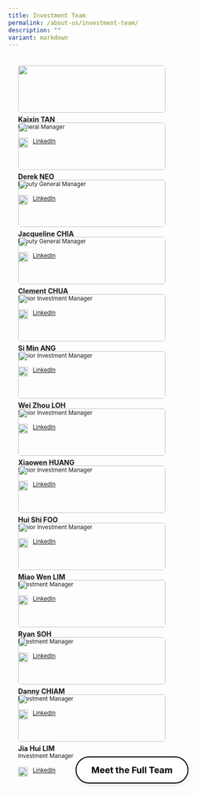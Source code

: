 ```yaml
---
title: Investment Team
permalink: /about-us/investment-team/
description: ""
variant: markdown
---
```

<div style="display: flex; flex-wrap: wrap; padding: 10px">
    <div class="sgds-card col" style="flex: 1 1 47%; margin: 10px; max-width: 300px;">
    <div class="sgds-card-image" style="width: 100%; position: relative;">
        <figure class="sgds-image" style="margin: 0; width: 100%; height: 100%;">
            <img src="/images/Profile Photos/Kaixin_TAN.png" style="width: 100%; height: 100%; object-fit: cover; border-radius: 5px;">
        </figure>
    </div>
    <div style="display: flex; flex-direction: column; align-items: flex-start; gap: 5px; padding: 5px 0;" class="sgds-card-content">
        <div style="width: 100%; margin-left: 0;">
            <p style="margin: 0; text-align: left;"><strong>Kaixin TAN</strong></p>
            <small style="text-align: left;">General Manager</small>
        </div>
        <div style="display: flex; margin-top: 10px;">
            <div><img src="/images/linkedin.png" style="width: 20px; margin-left: 0; display: inline; margin-right: 10px;"></div>
            <a href="https://www.linkedin.com/in/kaixin/" target="_blank"><small>LinkedIn</small></a>
        </div>
    </div>
</div>
<div class="sgds-card col" style="flex: 1 1 47%; margin: 10px; max-width: 300px;">
    <div class="sgds-card-image" style="width: 100%; position: relative;">
        <figure class="sgds-image" style="margin: 0; width: 100%; height: 100%;">
            <img src="/images/Profile Photos/Derek_NEO.png" style="width: 100%; height: 100%; object-fit: cover; border-radius: 5px;">
        </figure>
    </div>
    <div style="display: flex; flex-direction: column; align-items: flex-start; gap: 5px; padding: 5px 0;" class="sgds-card-content">
        <div style="width: 100%; margin-left: 0;">
            <p style="margin: 0; text-align: left;"><strong>Derek NEO</strong></p>
            <small style="text-align: left;">Deputy General Manager</small>
        </div>
        <div style="display: flex; margin-top: 10px;">
            <div><img src="/images/linkedin.png" style="width: 20px; margin-left: 0; display: inline; margin-right: 10px;"></div>
            <a href="https://www.linkedin.com/in/derek-neo-a5183231/" target="_blank"><small>LinkedIn</small></a>
        </div>
    </div>
</div>
<div class="sgds-card col" style="flex: 1 1 47%; margin: 10px; max-width: 300px;">
    <div class="sgds-card-image" style="width: 100%; position: relative;">
        <figure class="sgds-image" style="margin: 0; width: 100%; height: 100%;">
            <img src="/images/Profile Photos/Jacqueline_CHIA.png" style="width: 100%; height: 100%; object-fit: cover; border-radius: 5px;">
        </figure>
    </div>
    <div style="display: flex; flex-direction: column; align-items: flex-start; gap: 5px; padding: 5px 0;" class="sgds-card-content">
        <div style="width: 100%; margin-left: 0;">
            <p style="margin: 0; text-align: left;"><strong>Jacqueline CHIA</strong></p>
            <small style="text-align: left;">Deputy General Manager</small>
        </div>
        <div style="display: flex; margin-top: 10px;">
            <div><img src="/images/linkedin.png" style="width: 20px; margin-left: 0; display: inline; margin-right: 10px;"></div>
            <a href="https://www.linkedin.com/in/jacqueline-chia/" target="_blank"><small>LinkedIn</small></a>
        </div>
    </div>
</div>
<div class="sgds-card col" style="flex: 1 1 47%; margin: 10px; max-width: 300px;">
    <div class="sgds-card-image" style="width: 100%; position: relative;">
        <figure class="sgds-image" style="margin: 0; width: 100%; height: 100%;">
            <img src="/images/Profile Photos/Clement_CHUA.png" style="width: 100%; height: 100%; object-fit: cover; border-radius: 5px;">
        </figure>
    </div>
    <div style="display: flex; flex-direction: column; align-items: flex-start; gap: 5px; padding: 5px 0;" class="sgds-card-content">
        <div style="width: 100%; margin-left: 0;">
            <p style="margin: 0; text-align: left;"><strong>Clement CHUA</strong></p>
            <small style="text-align: left;">Senior Investment Manager</small>
        </div>
        <div style="display: flex; margin-top: 10px;">
            <div><img src="/images/linkedin.png" style="width: 20px; margin-left: 0; display: inline; margin-right: 10px;"></div>
            <a href="https://www.linkedin.com/in/clement-chua-/" target="_blank"><small>LinkedIn</small></a>
        </div>
    </div>
</div>
	<div class="sgds-card col" style="flex: 1 1 47%; margin: 10px; max-width: 300px;">
    <div class="sgds-card-image" style="width: 100%; position: relative;">
        <figure class="sgds-image" style="margin: 0; width: 100%; height: 100%;">
            <img src="/images/Profile Photos/ANG_Si_Min.png" style="width: 100%; height: 100%; object-fit: cover; border-radius: 5px;">
        </figure>
    </div>
    <div style="display: flex; flex-direction: column; align-items: flex-start; gap: 5px; padding: 5px 0;" class="sgds-card-content">
        <div style="width: 100%; margin-left: 0;">
            <p style="margin: 0; text-align: left;"><strong>Si Min ANG</strong></p>
            <small style="text-align: left;">Senior Investment Manager</small>
        </div>
        <div style="display: flex; margin-top: 10px;">
            <div><img src="/images/linkedin.png" style="width: 20px; margin-left: 0; display: inline; margin-right: 10px;"></div>
            <a href="https://www.linkedin.com/in/si-min-ang-14122453/" target="_blank"><small>LinkedIn</small></a>
        </div>
    </div>
</div>
	<div class="sgds-card col" style="flex: 1 1 47%; margin: 10px; max-width: 300px;">
    <div class="sgds-card-image" style="width: 100%; position: relative;">
        <figure class="sgds-image" style="margin: 0; width: 100%; height: 100%;">
            <img src="/images/Profile Photos/LOH_Wei_Zhou.png" style="width: 100%; height: 100%; object-fit: cover; border-radius: 5px;">
        </figure>
    </div>
    <div style="display: flex; flex-direction: column; align-items: flex-start; gap: 5px; padding: 5px 0;" class="sgds-card-content">
        <div style="width: 100%; margin-left: 0;">
            <p style="margin: 0; text-align: left;"><strong>Wei Zhou LOH</strong></p>
            <small style="text-align: left;">Senior Investment Manager</small>
        </div>
        <div style="display: flex; margin-top: 10px;">
            <div><img src="/images/linkedin.png" style="width: 20px; margin-left: 0; display: inline; margin-right: 10px;"></div>
            <a href="https://www.linkedin.com/in/loh-wei-zhou/" target="_blank"><small>LinkedIn</small></a>
        </div>
    </div>
</div>
<div class="sgds-card col" style="flex: 1 1 47%; margin: 10px; max-width: 300px;">
    <div class="sgds-card-image" style="width: 100%; position: relative;">
        <figure class="sgds-image" style="margin: 0; width: 100%; height: 100%;">
            <img src="/images/Profile Photos/Xiaowen_HUANG.png" style="width: 100%; height: 100%; object-fit: cover; border-radius: 5px;">
        </figure>
    </div>
    <div style="display: flex; flex-direction: column; align-items: flex-start; gap: 5px; padding: 5px 0;" class="sgds-card-content">
        <div style="width: 100%; margin-left: 0;">
            <p style="margin: 0; text-align: left;"><strong>Xiaowen HUANG</strong></p>
            <small style="text-align: left;">Senior Investment Manager</small>
        </div>
        <div style="display: flex; margin-top: 10px;">
            <div><img src="/images/linkedin.png" style="width: 20px; margin-left: 0; display: inline; margin-right: 10px;"></div>
            <a href="https://www.linkedin.com/in/xiaowen-huang-03aa5366/" target="_blank"><small>LinkedIn</small></a>
        </div>
    </div>
</div>
<div class="sgds-card col" style="flex: 1 1 47%; margin: 10px; max-width: 300px;">
    <div class="sgds-card-image" style="width: 100%; position: relative;">
        <figure class="sgds-image" style="margin: 0; width: 100%; height: 100%;">
            <img src="/images/Profile Photos/FOO_Hui_Shi.png" style="width: 100%; height: 100%; object-fit: cover; border-radius: 5px;">
        </figure>
    </div>
    <div style="display: flex; flex-direction: column; align-items: flex-start; gap: 5px; padding: 5px 0;" class="sgds-card-content">
        <div style="width: 100%; margin-left: 0;">
            <p style="margin: 0; text-align: left;"><strong>Hui Shi FOO</strong></p>
            <small style="text-align: left;">Senior Investment Manager</small>
        </div>
        <div style="display: flex; margin-top: 10px;">
            <div><img src="/images/linkedin.png" style="width: 20px; margin-left: 0; display: inline; margin-right: 10px;"></div>
            <a href="https://www.linkedin.com/in/foohuishi/" target="_blank"><small>LinkedIn</small></a>
        </div>
    </div>
</div>
<div class="sgds-card col" style="flex: 1 1 47%; margin: 10px; max-width: 300px;">
    <div class="sgds-card-image" style="width: 100%; position: relative;">
        <figure class="sgds-image" style="margin: 0; width: 100%; height: 100%;">
            <img src="/images/Profile Photos/LIM_Miao_Wen.png" style="width: 100%; height: 100%; object-fit: cover; border-radius: 5px;">
        </figure>
    </div>
    <div style="display: flex; flex-direction: column; align-items: flex-start; gap: 5px; padding: 5px 0;" class="sgds-card-content">
        <div style="width: 100%; margin-left: 0;">
            <p style="margin: 0; text-align: left;"><strong>Miao Wen LIM</strong></p>
            <small style="text-align: left;">Investment Manager</small>
        </div>
        <div style="display: flex; margin-top: 10px;">
            <div><img src="/images/linkedin.png" style="width: 20px; margin-left: 0; display: inline; margin-right: 10px;"></div>
            <a href="https://www.linkedin.com/in/miao-wen-lim-1a7986192/" target="_blank"><small>LinkedIn</small></a>
        </div>
    </div>
</div>
	<div class="sgds-card col" style="flex: 1 1 47%; margin: 10px; max-width: 300px;">
    <div class="sgds-card-image" style="width: 100%; position: relative;">
        <figure class="sgds-image" style="margin: 0; width: 100%; height: 100%;">
            <img src="/images/Profile Photos/Ryan_SOH.png" style="width: 100%; height: 100%; object-fit: cover; border-radius: 5px;">
        </figure>
    </div>
    <div style="display: flex; flex-direction: column; align-items: flex-start; gap: 5px; padding: 5px 0;" class="sgds-card-content">
        <div style="width: 100%; margin-left: 0;">
            <p style="margin: 0; text-align: left;"><strong>Ryan SOH</strong></p>
            <small style="text-align: left;">Investment Manager</small>
        </div>
        <div style="display: flex; margin-top: 10px;">
            <div><img src="/images/linkedin.png" style="width: 20px; margin-left: 0; display: inline; margin-right: 10px;"></div>
            <a href="https://www.linkedin.com/in/ryan-soh-b317b3149/" target="_blank"><small>LinkedIn</small></a>
        </div>
    </div>
</div>
	<div class="sgds-card col" style="flex: 1 1 47%; margin: 10px; max-width: 300px;">
    <div class="sgds-card-image" style="width: 100%; position: relative;">
        <figure class="sgds-image" style="margin: 0; width: 100%; height: 100%;">
            <img src="/images/Profile Photos/Danny_CHIAM.png" style="width: 100%; height: 100%; object-fit: cover; border-radius: 5px;">
        </figure>
    </div>
    <div style="display: flex; flex-direction: column; align-items: flex-start; gap: 5px; padding: 5px 0;" class="sgds-card-content">
        <div style="width: 100%; margin-left: 0;">
            <p style="margin: 0; text-align: left;"><strong>Danny CHIAM</strong></p>
            <small style="text-align: left;">Investment Manager</small>
        </div>
        <div style="display: flex; margin-top: 10px;">
            <div><img src="/images/linkedin.png" style="width: 20px; margin-left: 0; display: inline; margin-right: 10px;"></div>
            <a href="https://www.linkedin.com/in/dannychiam/" target="_blank"><small>LinkedIn</small></a>
        </div>
    </div>
</div>
	<div class="sgds-card col" style="flex: 1 1 47%; margin: 10px; max-width: 300px;">
    <div class="sgds-card-image" style="width: 100%; position: relative;">
        <figure class="sgds-image" style="margin: 0; width: 100%; height: 100%;">
            <img src="/images/Profile Photos/LIM_Jia_Hui.png" style="width: 100%; height: 100%; object-fit: cover; border-radius: 5px;">
        </figure>
    </div>
    <div style="display: flex; flex-direction: column; align-items: flex-start; gap: 5px; padding: 5px 0;" class="sgds-card-content">
        <div style="width: 100%; margin-left: 0;">
            <p style="margin: 0; text-align: left;"><strong>Jia Hui LIM</strong></p>
            <small style="text-align: left;">Investment Manager</small>
        </div>
        <div style="display: flex; margin-top: 10px;">
            <div><img src="/images/linkedin.png" style="width: 20px; margin-left: 0; display: inline; margin-right: 10px;"></div>
            <a href="https://www.linkedin.com/in/jiahuifl/" target="_blank"><small>LinkedIn</small></a>
        </div>
    </div>
</div>
<div style="flex: 1 1 100%; display: flex; justify-content: center; margin-top: 20px;">
    <a style="display: flex; align-items: center; padding: 15px 30px; background-color: #fff; color: #000; text-decoration: none; border: 2px solid #000; border-radius: 50px; font-weight: bold; font-size: 18px; transition: background-color 0.3s ease, color 0.3s ease; justify-content: center; gap: 15px; box-shadow: 0 3px 8px rgba(0,0,0,0.1);" href="https://sggc.sg/our-people/" target="_blank">
        <span>Meet the Full Team</span>
    </a>
</div>
</div>